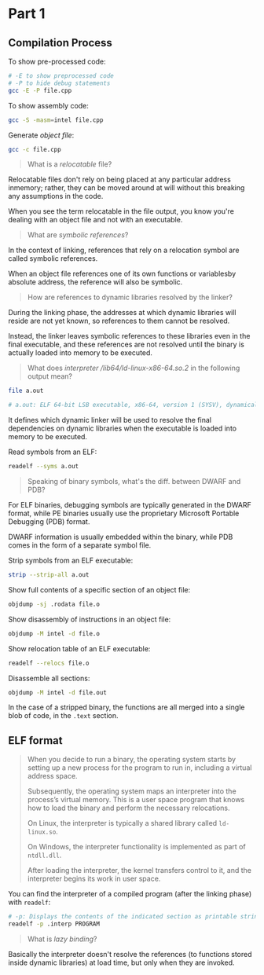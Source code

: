 # Part 1

## Compilation Process

To show pre-processed code:

```bash
# -E to show preprocessed code
# -P to hide debug statements
gcc -E -P file.cpp
```


To show assembly code:

```bash
gcc -S -masm=intel file.cpp
```

Generate *object file*:

```bash
gcc -c file.cpp
```

> What is a *relocatable* file?

Relocatable files don't rely on being placed at any particular address inmemory; rather, they can be moved around at will without this breaking any assumptions in the code.

When you see the term relocatable in the file output, you know you're dealing with an object file and not with an executable.

> What are *symbolic references*?

In the context of linking, references that rely on a relocation symbol are called symbolic references.

When an object file references one of its own functions or variablesby absolute address, the reference will also be symbolic.

> How are references to dynamic libraries resolved by the linker?

During the linking phase, the addresses at which dynamic libraries will reside are not yet known, so references to them cannot be resolved.

Instead, the linker leaves symbolic references to these libraries even in the final executable, and these references are not resolved until the binary is actually loaded into memory to be executed.

> What does *interpreter /lib64/ld-linux-x86-64.so.2* in the following output mean?

```bash
file a.out

# a.out: ELF 64-bit LSB executable, x86-64, version 1 (SYSV), dynamically linked, interpreter /lib64/ld-linux-x86-64.so.2, for GNU/Linux 2.6.32,BuildID[sha1]=d0e23ea731bce9de65619cadd58b14ecd8c015c7, not stripped
```

It defines which dynamic linker will be used to resolve the final dependencies on dynamic libraries when the executable is loaded into memory to be executed.

Read symbols from an ELF:

```bash
readelf --syms a.out
```

> Speaking of binary symbols, what's the diff. between DWARF and PDB?

For ELF binaries, debugging symbols are typically generated in the DWARF format, while PE binaries usually use the proprietary Microsoft Portable Debugging (PDB) format.

DWARF information is usually embedded within the binary, while PDB comes in the form of a separate symbol file.

Strip symbols from an ELF executable:

```bash
strip --strip-all a.out
```

Show full contents of a specific section of an object file:

```bash
objdump -sj .rodata file.o
```

Show disassembly of instructions in an object file:

```bash
objdump -M intel -d file.o
```

Show relocation table of an ELF executable:

```bash
readelf --relocs file.o
```

Disassemble all sections:

```bash
objdump -M intel -d file.out
```

In the case of a stripped binary, the functions are all merged into a single blob of code, in the `.text` section.

## ELF format

> When you decide to run a binary, the operating system starts by setting up a new process for the program to run in, including a virtual address space.
>
> Subsequently, the operating system maps an interpreter into the process’s virtual memory. This is a user space program that knows how to load the binary and perform the necessary relocations.
>
> On Linux, the interpreter is typically a shared library called `ld-linux.so`.
>
> On Windows, the interpreter functionality is implemented as part of `ntdll.dll`.
>
> After loading the interpreter, the kernel transfers control to it, and the interpreter begins its work in user space.

You can find the interpreter of a compiled program (after the linking phase) with `readelf`:

```bash
# -p: Displays the contents of the indicated section as printable strings.
readelf -p .interp PROGRAM
```

> What is *lazy binding*?

Basically the interpreter doesn't resolve the references (to functions stored inside dynamic libraries) at load time, but only when they are invoked.

